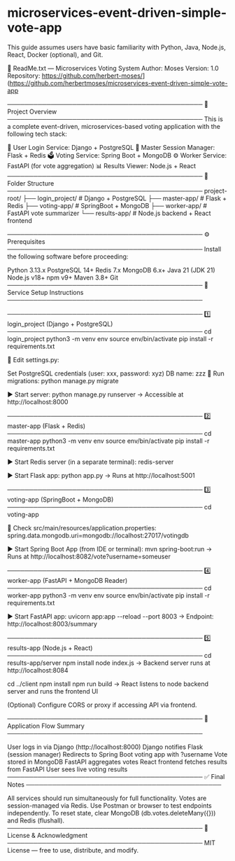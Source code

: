 # microservices-event-driven-simple-vote-app

This guide assumes users have basic familiarity with Python, Java, Node.js, React, Docker (optional), and Git.

📘 ReadMe.txt — Microservices Voting System
Author: Moses
Version: 1.0
Repository: https://github.com/herbert-moses/<your-repo-name>](https://github.com/herbertmoses/microservices-event-driven-simple-vote-app

─────────────────────────────────────────────
🧭 Project Overview
─────────────────────────────────────────────
This is a complete event-driven, microservices-based voting application with the following tech stack:

🧑 User Login Service: Django + PostgreSQL
🧠 Master Session Manager: Flask + Redis
🗳️ Voting Service: Spring Boot + MongoDB
⚙️ Worker Service: FastAPI (for vote aggregation)
📊 Results Viewer: Node.js + React
─────────────────────────────────────────────
📂 Folder Structure
─────────────────────────────────────────────
project-root/
├── login_project/ # Django + PostgreSQL
├── master-app/ # Flask + Redis
├── voting-app/ # SpringBoot + MongoDB
├── worker-app/ # FastAPI vote summarizer
└── results-app/ # Node.js backend + React frontend

─────────────────────────────────────────────
⚙️ Prerequisites
─────────────────────────────────────────────
Install the following software before proceeding:

Python 3.13.x
PostgreSQL 14+
Redis 7.x
MongoDB 6.x+
Java 21 (JDK 21)
Node.js v18+
npm v9+
Maven 3.8+
Git
─────────────────────────────────────────────
🚀 Service Setup Instructions
─────────────────────────────────────────────

─────────────────────────────────────────────
1️⃣ login_project (Django + PostgreSQL)
─────────────────────────────────────────────
cd login_project
python3 -m venv env
source env/bin/activate
pip install -r requirements.txt

🔧 Edit settings.py:

Set PostgreSQL credentials (user: xxx, password: xyz)
DB name: zzz
💾 Run migrations:
python manage.py migrate

▶️ Start server:
python manage.py runserver
→ Accessible at http://localhost:8000

─────────────────────────────────────────────
2️⃣ master-app (Flask + Redis)
─────────────────────────────────────────────
cd master-app
python3 -m venv env
source env/bin/activate
pip install -r requirements.txt

▶️ Start Redis server (in a separate terminal):
redis-server

▶️ Start Flask app:
python app.py
→ Runs at http://localhost:5001

─────────────────────────────────────────────
3️⃣ voting-app (SpringBoot + MongoDB)
─────────────────────────────────────────────
cd voting-app

🔧 Check src/main/resources/application.properties:
spring.data.mongodb.uri=mongodb://localhost:27017/votingdb

▶️ Start Spring Boot App (from IDE or terminal):
mvn spring-boot:run
→ Runs at http://localhost:8082/vote?username=someuser

─────────────────────────────────────────────
4️⃣ worker-app (FastAPI + MongoDB Reader)
─────────────────────────────────────────────
cd worker-app
python3 -m venv env
source env/bin/activate
pip install -r requirements.txt

▶️ Start FastAPI app:
uvicorn app:app --reload --port 8003
→ Endpoint: http://localhost:8003/summary

─────────────────────────────────────────────
5️⃣ results-app (Node.js + React)
─────────────────────────────────────────────
cd results-app/server
npm install
node index.js
→ Backend server runs at http://localhost:8084

cd ../client
npm install
npm run build
-> React listens to node backend server and runs the frontend UI

(Optional) Configure CORS or proxy if accessing API via frontend.

─────────────────────────────────────────────
🔁 Application Flow Summary
─────────────────────────────────────────────

User logs in via Django (http://localhost:8000)
Django notifies Flask (session manager)
Redirects to Spring Boot voting app with ?username
Vote stored in MongoDB
FastAPI aggregates votes
React frontend fetches results from FastAPI
User sees live voting results
─────────────────────────────────────────────
✅ Final Notes
─────────────────────────────────────────────

All services should run simultaneously for full functionality.
Votes are session-managed via Redis.
Use Postman or browser to test endpoints independently.
To reset state, clear MongoDB (db.votes.deleteMany({})) and Redis (flushall).
─────────────────────────────────────────────
📮 License & Acknowledgment
─────────────────────────────────────────────
MIT License — free to use, distribute, and modify.

